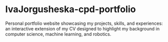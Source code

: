 # IvaJorgusheska-cpd-portfolio
Personal portfolio website showcasing my projects, skills, and experiences: an interactive extension of my CV designed to highlight my background in computer science, machine learning, and robotics.
